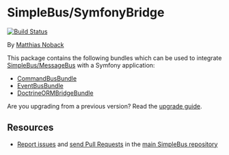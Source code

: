 # SimpleBus/SymfonyBridge

[![Build Status](https://travis-ci.org/SimpleBus/SymfonyBridge.svg?branch=master)](https://travis-ci.org/SimpleBus/SymfonyBridge)

By [Matthias Noback](http://php-and-symfony.matthiasnoback.nl/)

This package contains the following bundles which can be used to integrate
[SimpleBus/MessageBus](https://github.com/SimpleBus/MessageBus) with a Symfony application:

- [CommandBusBundle](http://simplebus.github.io/SymfonyBridge/doc/command_bus_bundle.html)
- [EventBusBundle](http://simplebus.github.io/SymfonyBridge/doc/event_bus_bundle.html)
- [DoctrineORMBridgeBundle](http://simplebus.github.io/SymfonyBridge/doc/doctrine_orm_bridge_bundle.html)

Are you upgrading from a previous version? Read the [upgrade
guide](http://simplebus.github.io/SymfonyBridge/doc/upgrade_guide.html).

Resources
---------

  * [Report issues](https://github.com/SimpleBus/SimpleBus/issues) and
    [send Pull Requests](https://github.com/SimpleBus/SimpleBus/pulls)
    in the [main SimpleBus repository](https://github.com/SimpleBus/SimpleBus)
